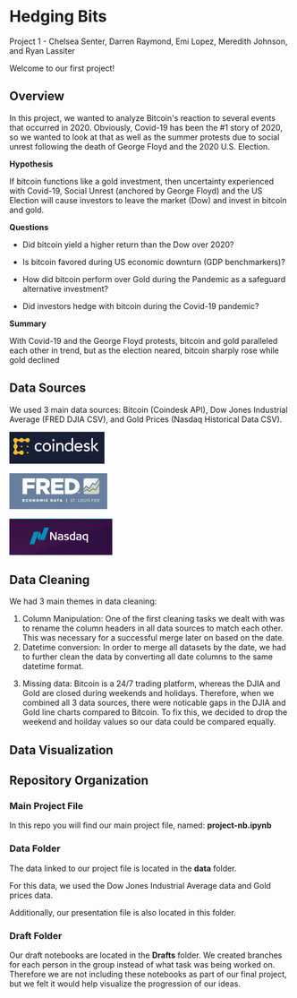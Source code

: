 # Hedging Bits
Project 1 - Chelsea Senter, Darren Raymond, Emi Lopez, Meredith Johnson, and Ryan Lassiter<p><p>

Welcome to our first project!<p><p>


## Overview
In this project, we wanted to analyze Bitcoin's reaction to several events that occurred in 2020. Obviously, Covid-19 has been the #1 story of 2020, so we wanted to look at that as well as the summer protests due to social unrest following the death of George Floyd and the 2020 U.S. Election. <p><p>

**Hypothesis**<p>
If bitcoin functions like a gold investment, then uncertainty experienced with Covid-19, Social Unrest (anchored by George Floyd) and the US Election will cause investors to leave the market (Dow) and invest in bitcoin and gold.<p><p>

**Questions**<p>
* Did bitcoin yield a higher return than the Dow over 2020?<p>
* Is bitcoin favored during US economic downturn (GDP benchmarkers)?<p>
* How did bitcoin perform over Gold during the Pandemic as a safeguard alternative investment? <p>
* Did investors hedge with bitcoin during the Covid-19 pandemic?<p><p>

**Summary**<p>
With Covid-19 and the George Floyd protests, bitcoin and gold paralleled each other in trend, but as the election neared, bitcoin sharply rose while gold declined<p><p>

## Data Sources
We used 3 main data sources: Bitcoin (Coindesk API), Dow Jones Industrial Average (FRED DJIA CSV), and Gold Prices (Nasdaq Historical Data CSV).<p>

![Bitcoin](https://github.com/darrenr10/Project_1/blob/main/visuals/coindesk-logo.PNG)
 
![DowJones](https://github.com/darrenr10/Project_1/blob/main/visuals/fred-logo.PNG)

![Gold](https://github.com/darrenr10/Project_1/blob/main/visuals/nasdaq-logo.PNG)

## Data Cleaning
We had 3 main themes in data cleaning:<p>
1. Column Manipulation: One of the first cleaning tasks we dealt with was to rename the column headers in all data sources to match each other. This was necessary for a successful merge later on based on the date. 
2. Datetime conversion: In order to merge all datasets by the date, we had to further clean the data by converting all date columns to the same datetime format.<p>
3. Missing data: Bitcoin is a 24/7 trading platform, whereas the DJIA and Gold are closed during weekends and holidays. Therefore, when we combined all 3 data sources, there were noticable gaps in the DJIA and Gold line charts compared to Bitcoin. To fix this, we decided to drop the weekend and hoilday values so our data could be compared equally.<p> 

## Data Visualization


## Repository Organization
### Main Project File
In this repo you will find our main project file, named: **project-nb.ipynb** <p><p>
 
### Data Folder
The data linked to our project file is located in the **data** folder.<p>
  For this data, we used the Dow Jones Industrial Average data and Gold prices data.<p>
  Additionally, our presentation file is also located in this folder.<p>

### Draft Folder
Our draft notebooks are located in the **Drafts** folder. We created branches for each person in the group instead of what task was being worked on. Therefore we are not including these notebooks as part of our final project, but we felt it would help visualize the progression of our ideas. <p><p>

